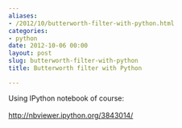 ```yaml
---
aliases:
- /2012/10/butterworth-filter-with-python.html
categories:
- python
date: 2012-10-06 00:00
layout: post
slug: butterworth-filter-with-python
title: Butterworth filter with Python

---
```


<p>
 Using IPython notebook of course:
 <br/>
 <br/>
 <a href="http://nbviewer.ipython.org/3843014/">
  http://nbviewer.ipython.org/3843014/
 </a>
</p>
